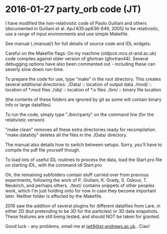 # 2016-01-27 party_orb code (JT)

I have modified the non-relativistic code of Paolo Guiliani and others (documented in Guiliani et al. ApJ 635:pp636-646, 2005) to be relativistic, use a range of input environments and use simple Makefile.

See manual (./manual/) for full details of source code and IDL widgets.

Careful on the Makefile flags:
On my machine (oldjock.mcs.st-and.ac.uk) code compiles against older version of gfortran (gfortran44). 
Several debugging options have also been commented out - including these can severly slow down run-time.

To prepare the code for use, type "make" in the root directory.
This creates several additional directories:
./Data/	::	location of output data
./mod/	:: 	location of *.mod files
./obj/	::	location of *.o files
./bin/	::	binary file location

(the contents of these folders are ignored by git as some will contain binary info or large datafiles)

To run the code, simply type "./bin/rparty" on the command line (for the relativistic version).

"make clean" 	removes all these extra directories ready for recompilation.
"make datatidy"	deletes all the files in the ./Data/ directory.

The manual also details how to switch between setups. Sorry, you'll have to compile the pdf file yourself though.

To load lots of useful IDL routines to process the data, load the Start.pro file on starting IDL, with the command
idl Start.pro

Oh, the remaining subfolders contain stuff carried over from previous experiments, following the work of P. Giuliani, K. Grady, S. Oskoui, T. Neukirch, and perhaps others.
./text/	contains snippets of other peoples work, which I'm just holding onto for now in case they become important later.
Neither folder is affected by the Makefile.

2016 saw the addition of several plugins for different datafiles from Lare, in either 2D (but pretending to be 3D for the particles) or 3D data snapshots.
These features are still being tested, and should NOT be taken for granted.

Good luck - any problems, email me at jwt9@st-andrews.ac.uk.. Ciao!
